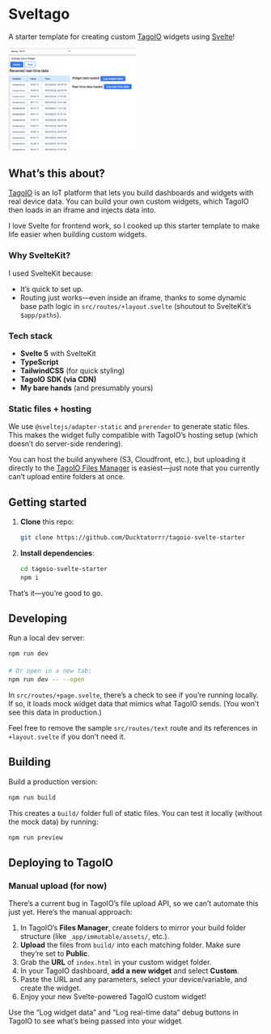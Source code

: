 # Sveltago

A starter template for creating custom [TagoIO](https://tago.io/) widgets using [Svelte](https://svelte.dev/)!

<img src="docs-assets/demo.png" alt="Screenshot of deployed widget" width="50%" />

## What’s this about?

[TagoIO](https://tago.io/) is an IoT platform that lets you build dashboards and widgets with real device data. You can build your own custom widgets, which TagoIO then loads in an iframe and injects data into.

I love Svelte for frontend work, so I cooked up this starter template to make life easier when building custom widgets.

### Why SvelteKit?

I used SvelteKit because:

- It’s quick to set up.
- Routing just works—even inside an iframe, thanks to some dynamic base path logic in `src/routes/+layout.svelte` (shoutout to SvelteKit’s `$app/paths`).

### Tech stack

- **Svelte 5** with SvelteKit
- **TypeScript**
- **TailwindCSS** (for quick styling)
- **TagoIO SDK (via CDN)**
- **My bare hands** (and presumably yours)

### Static files + hosting

We use `@sveltejs/adapter-static` and `prerender` to generate static files. This makes the widget fully compatible with TagoIO’s hosting setup (which doesn’t do server-side rendering).

You can host the build anywhere (S3, Cloudfront, etc.), but uploading it directly to the [TagoIO Files Manager](https://help.tago.io/portal/en/kb/articles/127-files) is easiest—just note that you currently can’t upload entire folders at once.

## Getting started

1. **Clone** this repo:

   ```bash
   git clone https://github.com/Ducktatorrr/tagoio-svelte-starter
   ```

2. **Install dependencies**:

   ```bash
   cd tagoio-svelte-starter
   npm i
   ```

That’s it—you’re good to go.

## Developing

Run a local dev server:

```bash
npm run dev

# Or open in a new tab:
npm run dev -- --open
```

In `src/routes/+page.svelte`, there’s a check to see if you’re running locally. If so, it loads mock widget data that mimics what TagoIO sends. (You won’t see this data in production.)

Feel free to remove the sample `src/routes/text` route and its references in `+layout.svelte` if you don’t need it.

## Building

Build a production version:

```bash
npm run build
```

This creates a `build/` folder full of static files. You can test it locally (without the mock data) by running:

```bash
npm run preview
```

## Deploying to TagoIO

### Manual upload (for now)

There’s a current bug in TagoIO’s file upload API, so we can’t automate this just yet. Here’s the manual approach:

1. In TagoIO’s **Files Manager**, create folders to mirror your build folder structure (like `_app/immutable/assets/`, etc.).
2. **Upload** the files from `build/` into each matching folder. Make sure they’re set to **Public**.
3. Grab the **URL** of `index.html` in your custom widget folder.
4. In your TagoIO dashboard, **add a new widget** and select **Custom**.
5. Paste the URL and any parameters, select your device/variable, and create the widget.
6. Enjoy your new Svelte-powered TagoIO custom widget!

Use the “Log widget data” and “Log real-time data” debug buttons in TagoIO to see what’s being passed into your widget.
